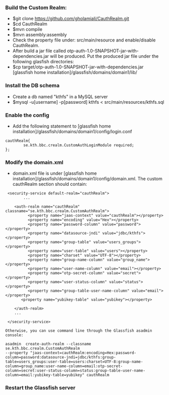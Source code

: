 ### Build the Custom Realm:

 *  $git clone https://github.com/gholamiali/CauthRealm.git
 *  $cd CauthRealm
 *  $mvn compile
 *  $mvn assembly:assembly
 *  Check the property file under: src/main/resource and enable/disable CauthRealm.
 *  After build a jar file called otp-auth-1.0-SNAPSHOT-jar-with-dependencies.jar will be produced. Put the produced jar file under the following glasfish directories:
 *  $cp target/otp-auth-1.0-SNAPSHOT-jar-with-dependencies.jar  [glassfish home installation]/glassfish/domains/domain1/lib/

### Install the DB schema

 * Create a db named "kthfs" in a MySQL server 
 * $mysql -u[username] -p[password] kthfs < src/main/resources/kthfs.sql

### Enable the config

* Add the following statement to [glassfish home installation]/glassfish/domains/domain1/config/login.conf

```
cauthRealm{
        se.kth.bbc.crealm.CustomAuthLoginModule required;
};

```

### Modify the domain.xml 

* domain.xml file is under [glassfish home installation]/glassfish/domains/domain1/config/domain.xml. The custom cauthRealm section should contain:


```
 <security-service default-realm="cauthRealm">
 	 	...
  
    <auth-realm name="cauthRealm" classname="se.kth.bbc.crealm.CustomAuthRealm">
          <property name="jaas-context" value="cauthRealm"></property>
          <property name="encoding" value="Hex"></property>
          <property name="password-column" value="password"></property>
          <property name="datasource-jndi" value="jdbc/kthfs"></property>
          <property name="group-table" value="users_groups"></property>
          <property name="user-table" value="users"></property>
          <property name="charset" value="UTF-8"></property>
          <property name="group-name-column" value="group_name"></property>
          <property name="user-name-column" value="email"></property>
          <property name="otp-secret-column" value="secret"></property>
          <property name="user-status-column" value="status"></property>
          <property name="group-table-user-name-column" value="email"></property>
	   <property name="yubikey-table" value="yubikey"></property>
        
	</auth-realm>
	...

 </security-service>

Otherwise, you can use command line through the Glassfish asadmin console:

asadmin  create-auth-realm --classname se.kth.bbc.crealm.CustomAuthRealm 
--property "jaas-context=cauthRealm:encoding=Hex:password-column=password:datasource-jndi=jdbc/kthfs:group-table=users_groups:user-table=users:charset=UTF-8:group-name-column=group_name:user-name-column=email:otp-secret-column=secret:user-status-column=status:group-table-user-name-column=email:yubikey-table=yubikey" cauthRealm

```


### Restart the Glassfish server
